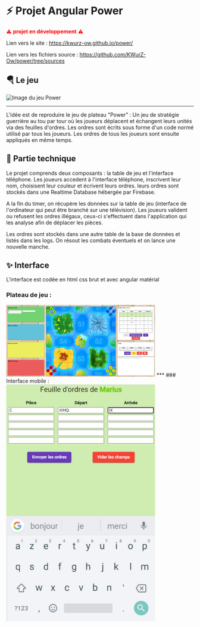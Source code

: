 # ⚡ Projet Angular Power

<span style="color: red;">⚠ **projet en développement** ⚠</span>

Lien vers le site :
https://kwurz-ow.github.io/power/

Lien vers les fichiers source :
https://github.com/KWurZ-Ow/power/tree/sources


## 🪂 Le jeu

<img src="https://escaleajeux.fr/p/powe2.jpg" alt="Image du jeu Power" width="400"/>

***

L'idée est de reproduire le jeu de plateau "Power" :
Un jeu de stratégie guerrière au tou par tour où les joueurs déplacent et échangent leurs unités via des feuilles d'ordres.
Les ordres sont écrits sous forme d'un code normé utilisé par tous les joueurs.
Les ordres de tous les joueurs sont ensuite appliqués en même temps.

## 💾 Partie technique

Le projet comprends deux composants : la table de jeu et l'interface téléphone.
Les joueurs accedent à l'interface téléphone, inscrivent leur nom, choisisent leur couleur et écrivent leurs ordres.
leurs ordres sont stockés dans une Realtime Database hébergée par Firebase.

A la fin du timer, on récupère les données sur la table de jeu (interface de l'ordinateur qui peut être branché sur une télévision).
Les joueurs valident ou refusent les ordres illégaux, ceux-ci s'effectuent dans l'application qui les analyse afin de déplacer les pièces.

Les ordres sont stockés dans une autre table de la base de données et listés dans les logs.
On résout les combats éventuels et on lance une nouvelle manche.

## ✨ Interface

L'interface est codée en html css brut et avec angular matérial
### Plateau de jeu : 
<img src="https://raw.githubusercontent.com/KWurZ-Ow/power/gh-pages/illustration_plateau.png" alt="Image du jeu Power" width="400"/>
***
### Interface mobile : 
<img src="https://raw.githubusercontent.com/KWurZ-Ow/power/gh-pages/illustration_tel.png" alt="Image du jeu Power" width="400"/>
